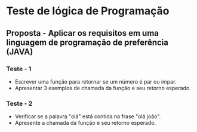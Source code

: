 # Teste de lógica de Programação

## Proposta - Aplicar os requisitos em uma linguagem de programação de preferência (JAVA)

### Teste - 1
- Escrever uma função para retornar se um número é par ou ímpar.
- Apresentar 3 exemplos de chamada da função e seu retorno esperado.

### Teste - 2
- Verificar se a palavra "olá" está contida na frase "olá joão".
- Apresente a chamada da função e seu retorno esperado.
